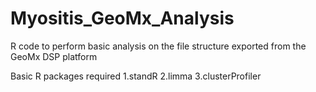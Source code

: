 # Myositis_GeoMx_Analysis
R code to perform basic analysis on the file structure exported from the GeoMx DSP platform

Basic R packages required
1.standR
2.limma
3.clusterProfiler
